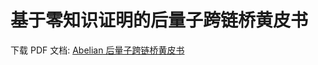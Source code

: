 
# 基于零知识证明的后量子跨链桥黄皮书

下载 PDF 文档: [Abelian 后量子跨链桥黄皮书](https:///release/docs/Abelian%20PQZK%20Bridge.pdf)
